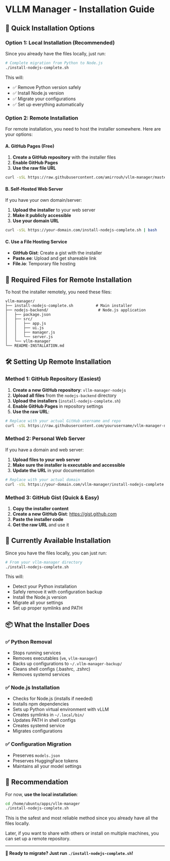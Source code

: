 # VLLM Manager - Installation Guide

## 🚀 Quick Installation Options

### Option 1: Local Installation (Recommended)

Since you already have the files locally, just run:

```bash
# Complete migration from Python to Node.js
./install-nodejs-complete.sh
```

This will:
- ✅ Remove Python version safely
- ✅ Install Node.js version
- ✅ Migrate your configurations
- ✅ Set up everything automatically

### Option 2: Remote Installation

For remote installation, you need to host the installer somewhere. Here are your options:

#### A. GitHub Pages (Free)

1. **Create a GitHub repository** with the installer files
2. **Enable GitHub Pages**
3. **Use the raw file URL**

```bash
curl -sSL https://raw.githubusercontent.com/amirrouh/vllm-manager/master/install-nodejs-complete.sh | bash
```

#### B. Self-Hosted Web Server

If you have your own domain/server:

1. **Upload the installer** to your web server
2. **Make it publicly accessible**
3. **Use your domain URL**

```bash
curl -sSL https://your-domain.com/install-nodejs-complete.sh | bash
```

#### C. Use a File Hosting Service

- **GitHub Gist**: Create a gist with the installer
- **Paste.ee**: Upload and get shareable link
- **File.io**: Temporary file hosting

## 📁 Required Files for Remote Installation

To host the installer remotely, you need these files:

```
vllm-manager/
├── install-nodejs-complete.sh          # Main installer
├── nodejs-backend/                      # Node.js application
│   ├── package.json
│   ├── src/
│   │   ├── app.js
│   │   ├── ui.js
│   │   ├── manager.js
│   │   └── server.js
│   └── vllm-manager
└── README-INSTALLATION.md
```

## 🛠️ Setting Up Remote Installation

### Method 1: GitHub Repository (Easiest)

1. **Create a new GitHub repository**: `vllm-manager-nodejs`
2. **Upload all files** from the `nodejs-backend` directory
3. **Upload the installers** (`install-nodejs-complete.sh`)
4. **Enable GitHub Pages** in repository settings
5. **Use the raw URL**:

```bash
# Replace with your actual GitHub username and repo
curl -sSL https://raw.githubusercontent.com/yourusername/vllm-manager-nodejs/main/install-nodejs-complete.sh | bash
```

### Method 2: Personal Web Server

If you have a domain and web server:

1. **Upload files to your web server**
2. **Make sure the installer is executable and accessible**
3. **Update the URL** in your documentation

```bash
# Replace with your actual domain
curl -sSL https://your-domain.com/vllm-manager/install-nodejs-complete.sh | bash
```

### Method 3: GitHub Gist (Quick & Easy)

1. **Copy the installer content**
2. **Create a new GitHub Gist**: https://gist.github.com
3. **Paste the installer code**
4. **Get the raw URL** and use it

## 🔄 Currently Available Installation

Since you have the files locally, you can just run:

```bash
# From your vllm-manager directory
./install-nodejs-complete.sh
```

This will:
- Detect your Python installation
- Safely remove it with configuration backup
- Install the Node.js version
- Migrate all your settings
- Set up proper symlinks and PATH

## 📦 What the Installer Does

### ✅ Python Removal
- Stops running services
- Removes executables (`vm`, `vllm-manager`)
- Backs up configurations to `~/.vllm-manager-backup/`
- Cleans shell configs (.bashrc, .zshrc)
- Removes systemd services

### ✅ Node.js Installation
- Checks for Node.js (installs if needed)
- Installs npm dependencies
- Sets up Python virtual environment with vLLM
- Creates symlinks in `~/.local/bin/`
- Updates PATH in shell configs
- Creates systemd service
- Migrates configurations

### ✅ Configuration Migration
- Preserves `models.json`
- Preserves HuggingFace tokens
- Maintains all your model settings

## 🎯 Recommendation

For now, **use the local installation**:

```bash
cd /home/ubuntu/apps/vllm-manager
./install-nodejs-complete.sh
```

This is the safest and most reliable method since you already have all the files locally.

Later, if you want to share with others or install on multiple machines, you can set up a remote repository.

---

**🚀 Ready to migrate? Just run `./install-nodejs-complete.sh`!**